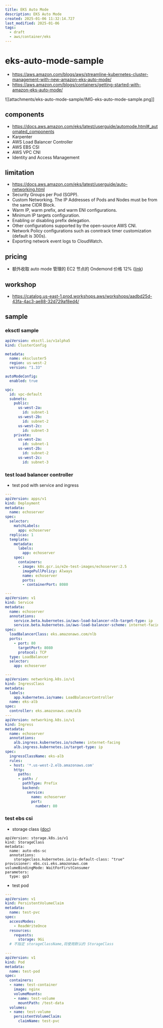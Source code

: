 ```yaml
---
title: EKS Auto Mode
description: EKS Auto Mode 
created: 2025-01-06 11:32:14.727
last_modified: 2025-01-06
tags:
  - draft
  - aws/container/eks
---
```


# eks-auto-mode-sample

- https://aws.amazon.com/blogs/aws/streamline-kubernetes-cluster-management-with-new-amazon-eks-auto-mode/
- https://aws.amazon.com/blogs/containers/getting-started-with-amazon-eks-auto-mode/

![[attachments/eks-auto-mode-sample/IMG-eks-auto-mode-sample.png]]

## components 
- https://docs.aws.amazon.com/eks/latest/userguide/automode.html#_automated_components
- Karpenter 
- AWS Load Balancer Controller
- AWS EBS CSI
- AWS VPC CNI
- Identity and Access Management

## limitation

- https://docs.aws.amazon.com/eks/latest/userguide/auto-networking.html
- Security Groups per Pod (SGPP).
- Custom Networking. The IP Addresses of Pods and Nodes must be from the same CIDR Block.
- Warm IP, warm prefix, and warm ENI configurations.
- Minimum IP targets configuration.
- Enabling or disabling prefix delegation.
- Other configurations supported by the open-source AWS CNI.
- Network Policy configurations such as conntrack timer customization (default is 300s).
- Exporting network event logs to CloudWatch.

## pricing

- 额外收取 auto mode 管理的 EC2 节点的 Ondemond 价格 12% ([link](https://aws.amazon.com/eks/pricing/))

## workshop

- https://catalog.us-east-1.prod.workshops.aws/workshops/aadbd25d-43fa-4ac3-ae88-32d729af8ed4/

## sample

### eksctl sample

```yaml
apiVersion: eksctl.io/v1alpha5
kind: ClusterConfig

metadata:
  name: ekscluster5
  region: us-west-2
  version: "1.33"

autoModeConfig:
  enabled: true

vpc:
  id: vpc-default
  subnets:
    public:
      us-west-2a:
        id: subnet-1
      us-west-2b:
        id: subnet-2
      us-west-2c:
        id: subnet-3
    private:
      us-west-2a:
        id: subnet-1
      us-west-2b:
        id: subnet-2
      us-west-2c:
        id: subnet-3

```

### test load balancer controller
- test pod with service and ingress
```yaml
---
apiVersion: apps/v1
kind: Deployment
metadata:
  name: echoserver
spec:
  selector:
    matchLabels:
      app: echoserver
  replicas: 1
  template:
    metadata:
      labels:
        app: echoserver
    spec:
      containers:
      - image: k8s.gcr.io/e2e-test-images/echoserver:2.5
        imagePullPolicy: Always
        name: echoserver
        ports:
        - containerPort: 8080

---
apiVersion: v1
kind: Service
metadata:
  name: echoserver
  annotations:
    service.beta.kubernetes.io/aws-load-balancer-nlb-target-type: ip
    service.beta.kubernetes.io/aws-load-balancer-scheme: internet-facing
spec:
  loadBalancerClass: eks.amazonaws.com/nlb
  ports:
    - port: 80
      targetPort: 8080
      protocol: TCP
  type: LoadBalancer
  selector:
    app: echoserver

---
apiVersion: networking.k8s.io/v1
kind: IngressClass
metadata:
  labels:
    app.kubernetes.io/name: LoadBalancerController
  name: eks-alb
spec:
  controller: eks.amazonaws.com/alb
---
apiVersion: networking.k8s.io/v1
kind: Ingress
metadata:
  name: echoserver
  annotations:
    alb.ingress.kubernetes.io/scheme: internet-facing
    alb.ingress.kubernetes.io/target-type: ip
spec:
  ingressClassName: eks-alb
  rules:
  - host: '*.us-west-2.elb.amazonaws.com'
    http:
      paths:
      - path: /
        pathType: Prefix
        backend:
          service:
            name: echoserver
            port:
              number: 80


```

### test ebs csi
- storage class ([doc](https://docs.aws.amazon.com/eks/latest/userguide/create-storage-class.html))
```
apiVersion: storage.k8s.io/v1
kind: StorageClass
metadata:
  name: auto-ebs-sc
  annotations:
    storageclass.kubernetes.io/is-default-class: "true"
provisioner: ebs.csi.eks.amazonaws.com
volumeBindingMode: WaitForFirstConsumer
parameters:
  type: gp3
```

- test pod
```yaml
---
apiVersion: v1
kind: PersistentVolumeClaim
metadata:
  name: test-pvc
spec:
  accessModes:
    - ReadWriteOnce
  resources:
    requests:
      storage: 9Gi
  # 不指定 storageClassName,将使用默认的 StorageClass
  
---
apiVersion: v1
kind: Pod
metadata:
  name: test-pod
spec:
  containers:
  - name: test-container
    image: nginx
    volumeMounts:
    - name: test-volume
      mountPath: /test-data
  volumes:
  - name: test-volume
    persistentVolumeClaim:
      claimName: test-pvc

```


